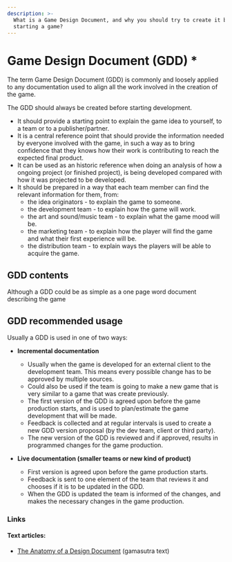```yaml
---
description: >-
  What is a Game Design Document, and why you should try to create it before
  starting a game?
---
```


# Game Design Document \(GDD\) \*

The term Game Design Document \(GDD\) is commonly and loosely applied to any documentation used to align all the work involved in the creation of the game.

The GDD should always be created before starting development.

* It should provide a starting point to explain the game idea to yourself, to a team or to a publisher/partner.
* It is a central reference point that should provide the information needed by everyone involved with the game, in such a way  as to bring confidence that they knows how their work is contributing to reach the expected final product. 
* It can be used as an historic reference when doing an analysis of how a ongoing project \(or finished project\), is being developed compared with how it was projected to be developed.
* It should be prepared in a way that each team member can find the relevant information for them, from:
  * the idea originators - to explain the game to someone.
  * the development team - to explain how the game will work.
  * the art and sound/music team - to explain what the game mood will be.
  * the marketing team - to explain how the player will find the game and what their first experience will be.
  * the distribution team - to explain ways the players will be able to acquire the game.

## GDD contents

Although a GDD could be as simple as a one page word document describing the game 

## GDD recommended usage

Usually a GDD is used in one of two ways:

* **Incremental documentation**

  * Usually when the game is developed for an external client to the development team. This means every possible change has to be approved by multiple sources.
  * Could also be used if the team is going to make a new game that is very similar to a game that was create previously. 
  * The first version of the GDD is agreed upon before the game production starts, and is used to plan/estimate the game development that will be made.
  * Feedback is collected and at regular intervals is used to create a new GDD version proposal \(by the dev team, client or third party\).
  * The new version of the GDD is reviewed and if approved, results in programmed changes for the game production.

* **Live documentation \(smaller teams or new kind of product\)**
  * First version is agreed upon before the game production starts.
  * Feedback is sent to one element of the team that reviews it and chooses if it is to be updated in the GDD.
  * When the GDD is updated the team is informed of the changes, and makes the necessary changes in the game production.

### Links

#### Text articles:

* [The Anatomy of a Design Document](https://www.gamasutra.com/view/feature/3384/the_anatomy_of_a_design_document_.php) \(gamasutra text\)

